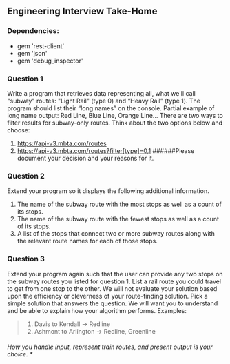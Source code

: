 ## Engineering Interview Take-Home

### Dependencies:
* gem 'rest-client'
* gem 'json'
* gem 'debug_inspector'


### Question 1
Write a program that retrieves data representing all, what we'll call "subway"
routes: "Light Rail" (type 0) and “Heavy Rail” (type 1). The program should list
their “long names” on the console.
Partial example of long name output: Red Line, Blue Line, Orange Line...
There are two ways to filter results for subway-only routes. Think about the two options below
and choose:
1. https://api-v3.mbta.com/routes
2. https://api-v3.mbta.com/routes?filter[type]=0,1
######Please document your decision and your reasons for it.
### Question 2
Extend your program so it displays the following additional information.
1. The name of the subway route with the most stops as well as a count of its stops.
2. The name of the subway route with the fewest stops as well as a count of its stops.
3. A list of the stops that connect two or more subway routes along with the relevant route
names for each of those stops.
### Question 3
Extend your program again such that the user can provide any two stops on the
subway routes you listed for question 1.
List a rail route you could travel to get from one stop to the other. We will
not evaluate your solution based upon the efficiency or cleverness of your
route-finding solution. Pick a simple solution that answers the question. We
will want you to understand and be able to explain how your algorithm performs.
Examples:
> 1. Davis to Kendall -> Redline
> 2. Ashmont to Arlington -> Redline, Greenline
###### How you handle input, represent train routes, and present output is your choice. *
